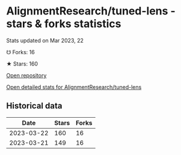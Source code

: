 # AlignmentResearch/tuned-lens - stars & forks statistics

Stats updated on Mar 2023, 22

☋ Forks: 16

★ Stars: 160

[Open repository](https://github.com/AlignmentResearch/tuned-lens)

[Open detailed stats for AlignmentResearch/tuned-lens](https://reviewgithub.com/rep/AlignmentResearch/tuned-lens)

## Historical data
| Date | Stars | Forks |
|------|-------|-------|
| 2023-03-22 | 160 | 16 | 
| 2023-03-21 | 149 | 16 | 

